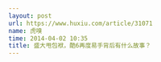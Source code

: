 ```yaml
---
layout: post
url: https://www.huxiu.com/article/31071
name: 虎嗅
time: 2014-04-02 10:35
title: 盛大甩包袱，酷6再度易手背后有什么故事？
---
```

